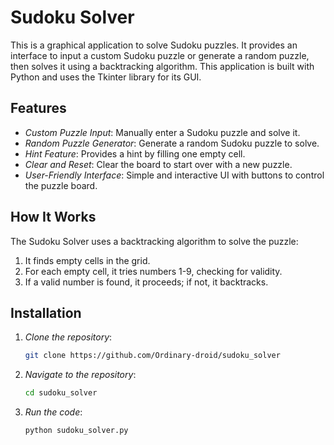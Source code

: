 # Sudoku Solver

This is a graphical application to solve Sudoku puzzles. It provides an interface to input a custom Sudoku puzzle or generate a random puzzle, then solves it using a backtracking algorithm. This application is built with Python and uses the Tkinter library for its GUI.

## Features

- *Custom Puzzle Input*: Manually enter a Sudoku puzzle and solve it.
- *Random Puzzle Generator*: Generate a random Sudoku puzzle to solve.
- *Hint Feature*: Provides a hint by filling one empty cell.
- *Clear and Reset*: Clear the board to start over with a new puzzle.
- *User-Friendly Interface*: Simple and interactive UI with buttons to control the puzzle board.

## How It Works

The Sudoku Solver uses a backtracking algorithm to solve the puzzle:
1. It finds empty cells in the grid.
2. For each empty cell, it tries numbers 1-9, checking for validity.
3. If a valid number is found, it proceeds; if not, it backtracks.

## Installation

1. *Clone the repository*:
   ```bash
   git clone https://github.com/Ordinary-droid/sudoku_solver
2. *Navigate to the repository*:
   ```bash
   cd sudoku_solver
3. *Run the code*:
   ```bash
   python sudoku_solver.py
